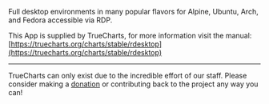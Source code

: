 Full desktop environments in many popular flavors for Alpine, Ubuntu, Arch, and Fedora accessible via RDP.

This App is supplied by TrueCharts, for more information visit the manual: [https://truecharts.org/charts/stable/rdesktop](https://truecharts.org/charts/stable/rdesktop)

---

TrueCharts can only exist due to the incredible effort of our staff.
Please consider making a [donation](https://truecharts.org/sponsor) or contributing back to the project any way you can!
